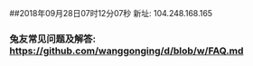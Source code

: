 ##2018年09月28日07时12分07秒 新址: 104.248.168.165
### 兔友常见问题及解答: https://github.com/wanggonging/d/blob/w/FAQ.md
